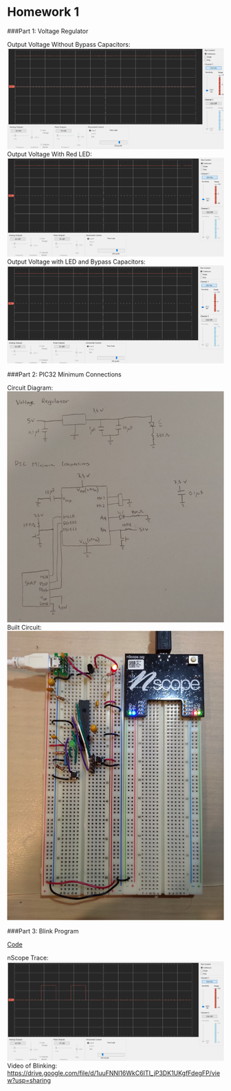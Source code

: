 # Homework 1

###Part 1: Voltage Regulator

Output Voltage Without Bypass Capacitors:
![nocap](nocap.png)
Output Voltage With Red LED:
![withLED](withLED.png)
Output Voltage with LED and Bypass Capacitors:
![withLEDcap](withLEDcap.png)

###Part 2: PIC32 Minimum Connections

Circuit Diagram:
![circuit_diagram](circuit_diagram.jpg)
Built Circuit:
![built_circuit](built_circuit.jpg)

###Part 3: Blink Program

[Code](https://github.com/richardy5667/me433_AdvancedMechatronics/blob/master/HW1/HW1.X/main.c)

nScope Trace:
![trace](blink_trace.png)
Video of Blinking:
https://drive.google.com/file/d/1uuFNNI16WkC6ITI_jP3DK1UKgfFdegFP/view?usp=sharing
